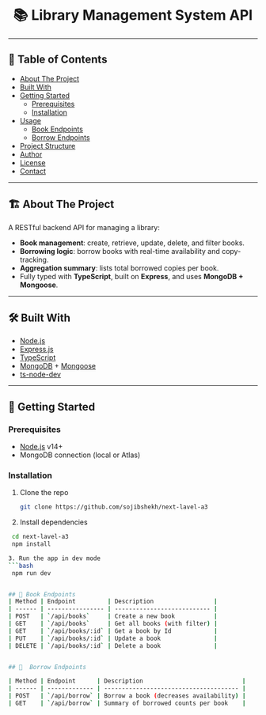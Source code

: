 
<!-- PROJECT TITLE -->
<h1 align="center">📚 Library Management System API</h1>

---

## 🧭 Table of Contents

- [About The Project](#about-the-project)  
- [Built With](#built-with)  
- [Getting Started](#getting-started)  
  - [Prerequisites](#prerequisites)  
  - [Installation](#installation)  
- [Usage](#usage)  
  - [Book Endpoints](#book-endpoints)  
  - [Borrow Endpoints](#borrow-endpoints)  
- [Project Structure](#project-structure)  
- [Author](#author)  
- [License](#license)  
- [Contact](#contact)  

---

## 🏗️ About The Project

A RESTful backend API for managing a library:
- **Book management**: create, retrieve, update, delete, and filter books.
- **Borrowing logic**: borrow books with real-time availability and copy-tracking.
- **Aggregation summary**: lists total borrowed copies per book.
- Fully typed with **TypeScript**, built on **Express**, and uses **MongoDB + Mongoose**.

---

## 🛠️ Built With

- [Node.js](https://nodejs.org/)
- [Express.js](https://expressjs.com/)
- [TypeScript](https://www.typescriptlang.org/)
- [MongoDB](https://www.mongodb.com/) + [Mongoose](https://mongoosejs.com/)
- [ts-node-dev](https://github.com/wclr/ts-node-dev)

---

## 🚀 Getting Started

### Prerequisites

- [Node.js](https://nodejs.org/) v14+  
- MongoDB connection (local or Atlas)  

### Installation

1. Clone the repo  
   ```bash
   git clone https://github.com/sojibshekh/next-lavel-a3


  2. Install dependencies 
   ```bash
    cd next-lavel-a3 
    npm install

3. Run the app in dev mode
   ```bash
    npm run dev


## 🧭 Book Endpoints
| Method | Endpoint         | Description                 |
| ------ | ---------------- | --------------------------- |
| POST   | `/api/books`     | Create a new book           |
| GET    | `/api/books`     | Get all books (with filter) |
| GET    | `/api/books/:id` | Get a book by Id            |
| PUT    | `/api/books/:id` | Update a book               |
| DELETE | `/api/books/:id` | Delete a book               |


## 🧭  Borrow Endpoints

| Method | Endpoint      | Description                            |
| ------ | ------------- | -------------------------------------- |
| POST   | `/api/borrow` | Borrow a book (decreases availability) |
| GET    | `/api/borrow` | Summary of borrowed counts per book    |
